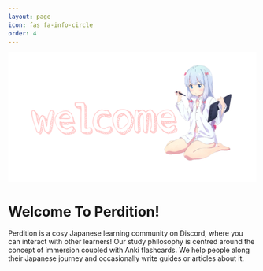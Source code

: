 ```yaml
---
layout: page
icon: fas fa-info-circle
order: 4
---
```


![image](../assets/img/about/d4b5deb024564c8a410783925c8398f5c13b3182.png)

# Welcome To Perdition!

Perdition is a cosy Japanese learning community on Discord, where you can interact with other learners! Our study philosophy is centred around the concept of immersion coupled with Anki flashcards. We help people along their Japanese journey and occasionally write guides or articles about it.
